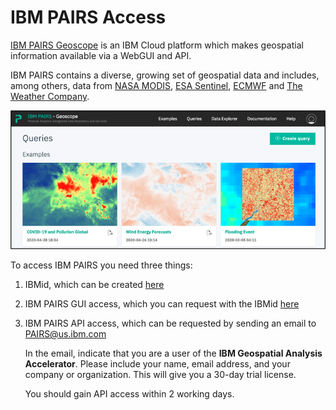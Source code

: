 # IBM PAIRS Access
[IBM PAIRS Geoscope](https://ibmpairs.mybluemix.net/) is an IBM Cloud platform which makes geospatial information available via a WebGUI and API.

IBM PAIRS contains a diverse, growing set of geospatial data and includes, among others, data from [NASA MODIS](https://terra.nasa.gov/about/terra-instruments/modis), [ESA Sentinel](https://sentinel.esa.int/web/sentinel/missions), [ECMWF](https://www.ecmwf.int/) and [The Weather Company](https://www.ibm.com/weather).

![IBM PAIRS Geoscope](/images/IBMPAIRS.png)

To access IBM PAIRS you need three things:

1. IBMid, which can be created [here](https://www.ibm.com/account/reg/us-en/signup?formid=urx-19776)
2. IBM PAIRS GUI access, which you can request with the IBMid [here](https://ibmpairs.mybluemix.net/)
3. IBM PAIRS API access, which can be requested by sending an email to <PAIRS@us.ibm.com>

    In the email, indicate that you are a user of the **IBM Geospatial Analysis Accelerator**. Please include your name, email address, and your company or organization. This will give you a 30-day trial license.
    
    You should gain API access within 2 working days.
